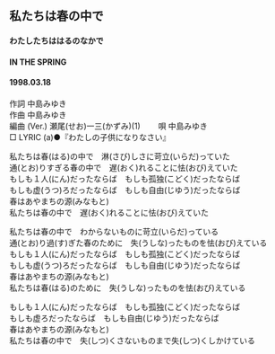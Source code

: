 ## 私たちは春の中で
#### わたしたちははるのなかで
#### IN THE SPRING
#### 1998.03.18


作詞     中島みゆき　　　　　   
作曲      中島みゆき  　　　   
編曲 (Ver.) 瀬尾(せお)一三(かずみ)(1)　　
唄     中島みゆき    
□ LYRIC (a)●『わたしの子供になりなさい』   
  
私たちは春(はる)の中で　淋(さび)しさに苛立(いらだ)っていた  
通(とお)りすぎる春の中で　遅(おく)れることに怯(おび)えていた  
もしも１人(にん)だったならば　もしも孤独(こどく)だったならば  
もしも虚(うつ)ろだったならば　もしも自由(じゆう)だったならば  
春はあやまちの源(みなもと)  
私たちは春の中で　遅(おく)れることに怯(おび)えていた  
  
私たちは春の中で　わからないものに苛立(いらだ)っている  
通(とお)り過(す)ぎた春のために　失(うしな)ったものを怯(おび)えている  
もしも１人(にん)だったならば　もしも孤独(こどく)だったならば  
もしも虚(うつ)ろだったならば　もしも自由(じゆう)だったならば  
春はあやまちの源(みなもと)  
私たちは春(はる)のために　失(うしな)ったものを怯(おび)えている  
  
もしも１人(にん)だったならば　もしも孤独(こどく)だったならば  
もしも虚ろだったならば　もしも自由(じゆう)だったならば  
春はあやまちの源(みなもと)  
私たちは春の中で　失(しつ)くさないものまで失(しつ)くしかけている  